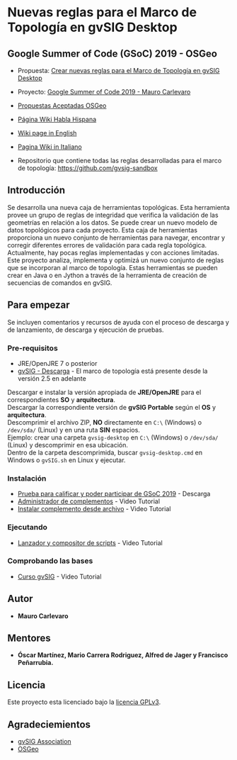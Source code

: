 # Nuevas reglas para el Marco de Topología en gvSIG Desktop
## Google Summer of Code (GSoC) 2019 - OSGeo

* Propuesta: [Crear nuevas reglas para el Marco de Topología en gvSIG Desktop](https://wiki.osgeo.org/wiki/GvSIG_GSoC_2019_Ideas)

* Proyecto: [Google Summer of Code 2019 - Mauro Carlevaro](https://summerofcode.withgoogle.com/projects/#4557219033513984)

* [Propuestas Aceptadas OSGeo](https://wiki.osgeo.org/wiki/Google_Summer_of_Code_2019_Accepted)

* [Página Wiki Habla Hispana](https://github.com/Maureque/2019GSoC_versionHablaHispana/wiki)
* [Wiki page in English](https://github.com/Maureque/gvsig-gsoc2019-topology/wiki)
* [Pagina Wiki in Italiano](https://github.com/Maureque/GSoC_2019-Italiano/wiki)

* Repositorio que contiene todas las reglas desarrolladas para el marco de topología: https://github.com/gvsig-sandbox

## Introducción
Se desarrolla una nueva caja de herramientas topológicas. Esta herramienta provee un grupo de reglas de integridad que verifica la validación de las geometrías en relación a los datos. Se puede crear un nuevo modelo de datos topológicos para cada proyecto. Esta caja de herramientas proporciona un nuevo conjunto de herramientas para navegar, encontrar y corregir diferentes errores de validación para cada regla topológica. Actualmente, hay pocas reglas implementadas y con acciones limitadas.
Este proyecto analiza, implementa y optimizá un nuevo conjunto de reglas que se incorporan al marco de topología. Estas herramientas se pueden crear en Java o en Jython a través de la herramienta de creación de secuencias de comandos en gvSIG.

## Para empezar

Se incluyen comentarios y recursos de ayuda con el proceso de descarga y de lanzamiento, de descarga y ejecución de pruebas.

### Pre-requisitos

* JRE/OpenJRE 7 o posterior
* [gvSIG - Descarga](http://www.gvsig.com/en/products/gvsig-desktop/downloads) - El marco de topología está presente desde la versión 2.5 en adelante

Descargar e instalar la versión apropiada de **JRE/OpenJRE** para el correspondientes **SO** y **arquitectura**.  
Descargar la correspondiente versión de **gvSIG Portable** según el **OS** y **arquitectura**.  
Descomprimir el archivo ZIP, **NO** directamente en ```C:\``` (Windows) o ```/dev/sda/``` (Linux) y en una ruta **SIN** espacios.  
Ejemplo: crear una carpeta ```gvsig-desktop``` en ```C:\``` (Windows) o ```/dev/sda/``` (Linux) y descomprimir en esa ubicación.  
Dentro de la carpeta descomprimida, buscar ```gvsig-desktop.cmd``` en Windows o ```gvSIG.sh``` en Linux y ejecutar.

### Instalación

* [Prueba para calificar y poder participar de GSoC 2019](https://github.com/Maureque/GSoC_2019/) - Descarga
* [Administrador de complementos](https://www.youtube.com/watch?v=PrGhD9qm8ok) - Video Tutorial
* [Instalar complemento desde archivo](https://www.youtube.com/watch?v=2kcNanjW5Y8) - Video Tutorial

### Ejecutando

* [Lanzador y compositor de scripts](https://www.youtube.com/watch?v=ea5ZjpIEHaE) - Video Tutorial
 
### Comprobando las bases

* [Curso gvSIG](https://www.youtube.com/playlist?list=PLTwZbMzUIxFINjiceQ4yTauymW9d0jYVh) - Video Tutorial

## Autor

* **Mauro Carlevaro**

## Mentores
* **Óscar Martínez, Mario Carrera Rodriguez, Alfred de Jager y Francisco Peñarrubia.**

## Licencia

Este proyecto esta licenciado bajo la [licencia GPLv3](https://github.com/Maureque/2019GSoC_versionHablaHispana/blob/master/LICENSE).

## Agradeciemientos

* [gvSIG Association](http://www.gvsig.com/es)
* [OSGeo](https://www.osgeo.org/)
